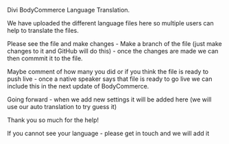Divi BodyCommerce Language Translation.

We have uploaded the different language files here so multiple users can help to translate the files.

Please see the file and make changes - Make a branch of the file (just make changes to it and GitHub will do this) - once the changes are made we can then commmit it to the file. 

Maybe comment of how many you did or if you think the file is ready to push live - once a native speaker says that file is ready to go live we can include this in the next update of BodyCommerce.

Going forward - when we add new settings it will be added here (we will use our auto translation to try guess it)

Thank you so much for the help!

If you cannot see your language - please get in touch and we will add it
